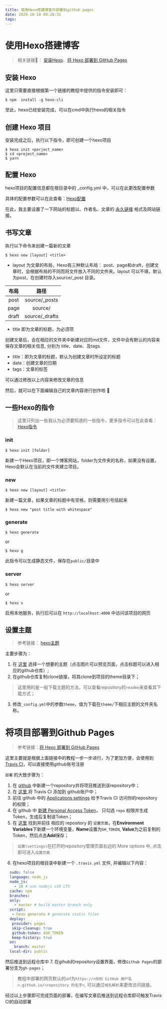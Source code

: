 ```yaml
---
title: 使用Hexo搭建博客并部署到github pages
date: 2020-10-10 00:28:31
tags:
---
```

# 使用Hexo搭建博客

>相关链接🔗： [安装Hexo](https://hexo.io/zh-cn/docs/)、[将 Hexo 部署到 GitHub Pages](https://hexo.io/zh-cn/docs/github-pages)

## 安装 Hexo

这里只需要直接根据第一个链接的教程中提供的指令安装即可：

    $ npm  install -g hexo-cli

至此，hexo已经安装完成，可以在cmd中执行hexo的相关指令

## 创建 Hexo 项目

安装完成之后，执行以下指令，即可创建一个hexo项目


    $ hexo init <porject_name>
    $ cd <project_name>
    $ yarn


## 配置 Hexo
hexo项目的配置信息都在根目录中的 _config.yml 中，可以在此更改配置参数

具体的配置参数可以在此查看：[Hexo配置](https://hexo.io/zh-cn/docs/configuration)

在此，我主要设置了一下网站的标题以、作者名、文章的 [永久链接](https://hexo.io/zh-cn/docs/permalinks) 格式及网站链接。

## 书写文章

执行以下命令来创建一篇新的文章


    $ hexo new [layout] <title>


* layout 为文章的布局，Hexo有三种默认布局： post、page和draft，创建文章时，会根据布局的不同而将文件放入不同的文件夹。layout 可以不填，默认为post，在创建时存入source/_post 目录。

|	布局	|	路径	|
|    :----: 	| 	:----: 	|
|	post	|	source/_posts |
|	page	|	source/ |
|	draft	|	source/_drafts |

* title 即为文章的标题，为必须项

创建文章后，会在相应的文件夹中新建对应的md文件，文件中会有默认的内容来保存文章的相关信息, 分别为 title、date、及tags.

* title：即为文章的标题，默认为创建文章时所设定的标题
* date：创建文章的日期
* tags：文章的标签

可以通过修改以上内容来修改文章的信息

然后，就可以在下面编辑自己的文章内容进行创作啦 🎉

## 一些Hexo的指令

> 这里只列出一些我认为必须要知道的一些指令，更多指令可以在此查看： [Hexo指令](https://hexo.io/zh-cn/docs/commands)

### init

	$ hexo init [folder]

新建一个Hexo项目，即一个博客网站，folder为文件夹的名称，如果没有设置，Hexo会默认在当前的文件夹建立项目。

### new

	$ hexo new [layout] <title>

新建一篇文章，如果文章的标题中有空格，则需要用引号括起来

	$ hexo new "post title with whitespace"

### generate

	$ hexo generate
or

	$ hexo g

此指令可以生成静态文件，保存在`public/`目录中

### server

	$ hexo server

or

	$ hexo s

启用本地服务，执行后可以在 `http://localhost:4000` 中访问该项目的网页

## 设置主题

>参考链接： [hexo主题](https://hexo.io/zh-cn/docs/themes)

主要步骤为：
1. 在 [这里](https://hexo.io/themes/) 选择一个想要的主题（点击图片可以预览页面，点击标题可以进入相应的github仓库）;
2. 在github仓库复制clone链接，将其clone到项目的theme目录下；
> 这里用的是一般下载主题的方法，可以查看repository的`readme`来查看其下载方式；
3. 修改`_config.yml`中的参数`theme`，值为下载在`theme/`下相应主题的文件夹名称。

# 将项目部署到Github Pages

> 参考链接：[将 Hexo 部署到 GitHub Pages](https://hexo.io/zh-cn/docs/github-pages)

这里主要就是根据上面链接中的教程一步一步进行，为了更加方便，会使用到 [Travis CI](https://travis-ci.com/)，可以直接使用github账号注册

`部署` 的大致步骤为：

1. 在 [github](https://github.com/) 中新建一个repository并将项目推送到该repository中；
2. 在 [这里 ](https://github.com/marketplace/travis-ci) 将 Travis CI 添加到 github账户中；
3. 前往 github 中的 [Applications settings](https://github.com/settings/installations) 给予Travis CI 访问你的repository 的权限；
4. 在 github 中  [新建 Personal Access Token](https://github.com/settings/tokens)， 只勾选 `repo` 权限并生成Token，生成后复制该Token；
5. 在 [这里](https://travis-ci.com/) 找到并前往 相应的 repository 的 `设置页面`，在**Environment Variables**下新建一个环境变量，**Name**设置为`GH_TOKEN`, **Value**为之前复制的Token，然后点击**Add**保存；
>`设置(settings)`在打开的repository管理页面右边的 More options 中, 点击即可进入`设置页面` 
6.  在hexo项目的根目录中新建一个 `.travis.yml` 文件, 并编辑以下内容：

```  yaml
  sudo: false
  language: node_js
  node_js:
    - 10 # use nodejs v10 LTS
  cache: npm
  branches:
  only:
    - master # build master branch only
  script:
   - hexo generate # generate static files
  deploy:
   provider: pages
   skip-cleanup: true
   github-token: $GH_TOKEN
   keep-history: true
  on:
    branch: master
  local-dir: public
```

然后推送到远程仓库中
7. 在gihub的repository设置界面，修改`Github Pages`的部署分支为`gh-pages`；

>教程中部署的网页默认的url为`https://<你的 GitHub 用户名>.github.io/<repository 的名字>`, 可以通过`域名解析`来更改访问链接。

经过以上步骤即可完成页面的部署，在编写文章后推送到远程仓库即可触发Travis CI的自动部署
